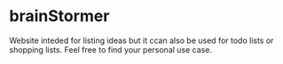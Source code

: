 # brainStormer
Website inteded for listing ideas but it ccan also be used for todo lists or shopping lists. Feel free to find your personal use case.
